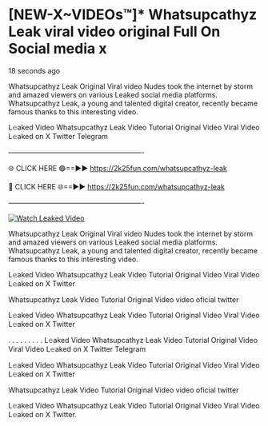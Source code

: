 # [NEW-X~VIDEOs™]* Whatsupcathyz Leak viral video original Full On Social media x

18 seconds ago

Whatsupcathyz Leak Original Viral video Nudes took the internet by storm and amazed viewers on various Leaked social media platforms. Whatsupcathyz Leak, a young and talented digital creator, recently became famous thanks to this interesting video.

L𝚎aked Video Whatsupcathyz Leak Video Tutorial Original Video Viral Video L𝚎aked on X Twitter Telegram

———————————————————-

🌐 CLICK HERE 🟢==►► https://2k25fun.com/whatsupcathyz-leak

🔴 CLICK HERE 🌐==►► https://2k25fun.com/whatsupcathyz-leak

———————————————————-

[![Watch Leaked Video](https://miro.medium.com/v2/resize:fit:828/format:webp/1*cilzJN44JGOrTw9NJCrNHA.gif "Watch Leaked Video")](https://2k25fun.com/whatsupcathyz-leak)

Whatsupcathyz Leak Original Viral video Nudes took the internet by storm and amazed viewers on various Leaked social media platforms. Whatsupcathyz Leak, a young and talented digital creator, recently became famous thanks to this interesting video.

L𝚎aked Video Whatsupcathyz Leak Video Tutorial Original Video Viral Video L𝚎aked on X Twitter

Whatsupcathyz Leak Video Tutorial Original Video video oficial twitter

L𝚎aked Video Whatsupcathyz Leak Video Tutorial Original Video Viral Video L𝚎aked on X Twitter

. . . . . . . . . L𝚎aked Video Whatsupcathyz Leak Video Tutorial Original Video Viral Video L𝚎aked on X Twitter Telegram

L𝚎aked Video Whatsupcathyz Leak Video Tutorial Original Video Viral Video L𝚎aked on X Twitter

Whatsupcathyz Leak Video Tutorial Original Video video oficial twitter

L𝚎aked Video Whatsupcathyz Leak Video Tutorial Original Video Viral Video L𝚎aked on X Twitter.